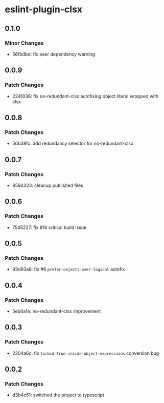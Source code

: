 # eslint-plugin-clsx

## 0.1.0

### Minor Changes

- 56fbdbd: fix peer dependency warning

## 0.0.9

### Patch Changes

- 2241036: fix no-redundant-clsx autofixing object literal wrapped with clsx

## 0.0.8

### Patch Changes

- 50b38fc: add redundancy selector for no-redundant-clsx

## 0.0.7

### Patch Changes

- 8594323: cleanup published files

## 0.0.6

### Patch Changes

- 75d5227: fix #16 critical build issue

## 0.0.5

### Patch Changes

- 93d93a8: fix #6 `prefer-objects-over-logical` autofix

## 0.0.4

### Patch Changes

- 5eb6a1e: no-redundant-clsx improvement

## 0.0.3

### Patch Changes

- 2204a6c: fix `forbid-true-inside-object-expressions` conversion bug

## 0.0.2

### Patch Changes

- d3b4c51: switched the project to typescript
